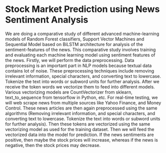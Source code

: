 # Stock Market Prediction using News Sentiment Analysis
We are doing a comparative study of different advanced machine-learning models of Random Forest classifiers, Support Vector Machines and Sequential Model based on BiLSTM architecture for analysis of the sentiment-features of the news. This comparative study involves training and evaluating each machine learning model using sentiment features of the news. Firstly, we will perform the data preprocessing. Data preprocessing is an important part in NLP models because textual data contains lot of noise. These preprocessing techniques include removing irrelevant information, special characters, and converting text to lowercase. Tokenize the text into words or subword units for further analysis. After we receive the token words we vectorize them to feed into different models. Various vectorizing models are CountVectorizer from sklearn, text_to_sequence from tensorflow in Python, etc. For real-time testing, we will web scrape news from multiple sources like Yahoo Finance, and Money Control. These news articles are then again preprocessed using the same algorithms (Removing irrelevant information, and special characters, and converting text to lowercase. Tokenize the text into words or subword units for further analysis). Then these tokens are vectorized using the same vectorizing model as used for the training dataset. Then we will feed the vectorized data into the model for prediction. If the news sentiments are positive, then maybe the stock prices will increase, whereas if the news is negative, then the stock prices may decrease. 
